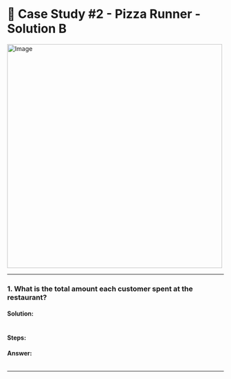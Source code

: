 # 🍜 Case Study #2 - Pizza Runner - Solution B
<img src="https://8weeksqlchallenge.com/images/case-study-designs/2.png" alt="Image" width="500" height="520">

***
### **1. What is the total amount each customer spent at the restaurant?**

#### **Solution**:
````sql

````

#### **Steps**:


#### **Answer**:
<img src="" >



***